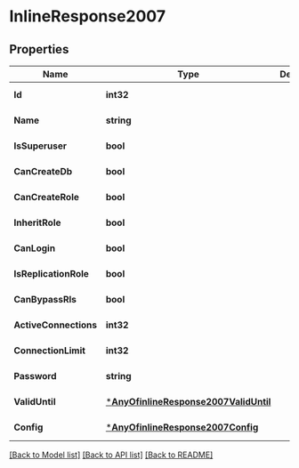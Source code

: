 # InlineResponse2007

## Properties
Name | Type | Description | Notes
------------ | ------------- | ------------- | -------------
**Id** | **int32** |  | [default to null]
**Name** | **string** |  | [default to null]
**IsSuperuser** | **bool** |  | [default to null]
**CanCreateDb** | **bool** |  | [default to null]
**CanCreateRole** | **bool** |  | [default to null]
**InheritRole** | **bool** |  | [default to null]
**CanLogin** | **bool** |  | [default to null]
**IsReplicationRole** | **bool** |  | [default to null]
**CanBypassRls** | **bool** |  | [default to null]
**ActiveConnections** | **int32** |  | [default to null]
**ConnectionLimit** | **int32** |  | [default to null]
**Password** | **string** |  | [default to null]
**ValidUntil** | [***AnyOfinlineResponse2007ValidUntil**](AnyOfinlineResponse2007ValidUntil.md) |  | [default to null]
**Config** | [***AnyOfinlineResponse2007Config**](AnyOfinlineResponse2007Config.md) |  | [default to null]

[[Back to Model list]](../README.md#documentation-for-models) [[Back to API list]](../README.md#documentation-for-api-endpoints) [[Back to README]](../README.md)

